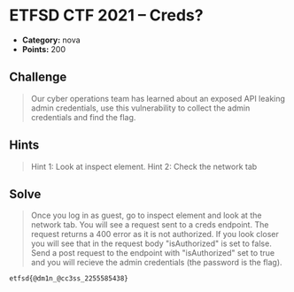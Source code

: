 # ETFSD CTF 2021 – Creds?
* **Category:** nova
* **Points:** 200

## Challenge

> Our cyber operations team has learned about an exposed API leaking admin credentials, use this vulnerability to collect the admin credentials and find the flag.
## Hints

> Hint 1: Look at inspect element.
> Hint 2: Check the network tab
## Solve

> Once you log in as guest, go to inspect element and look at the network tab. You will see a request sent to a creds endpoint. The request returns a 400 error as it is not authorized. If you look closer you will see that in the request body "isAuthorized" is set to false. Send a post request to the endpoint with "isAuthorized" set to true and you will recieve the admin credentials (the password is the flag).

```
etfsd{@dm1n_@cc3ss_2255585438}
```
